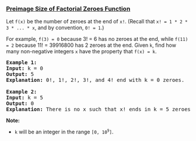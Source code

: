 ### [Preimage Size of Factorial Zeroes Function](https://leetcode.com/problems/preimage-size-of-factorial-zeroes-function)

<p>Let <code>f(x)</code> be the number of zeroes at the end of <code>x!</code>. (Recall that <code>x! = 1 * 2 * 3 * ... * x</code>, and by convention, <code>0! = 1</code>.)</p>

<p>For example, <code>f(3) = 0</code> because 3! = 6 has no zeroes at the end, while <code>f(11) = 2</code> because 11! = 39916800 has 2 zeroes at the end. Given <code>k</code>, find how many non-negative integers <code>x</code> have the property that <code>f(x) = k</code>.</p>

<pre>
<strong>Example 1:</strong>
<strong>Input:</strong> k = 0
<strong>Output:</strong> 5
<strong>Explanation:</strong> 0!, 1!, 2!, 3!, and 4! end with k = 0 zeroes.

<strong>Example 2:</strong>
<strong>Input:</strong> k = 5
<strong>Output:</strong> 0
<strong>Explanation:</strong> There is no x such that x! ends in k = 5 zeroes.
</pre>

<p><strong>Note:</strong></p>

<ul>
	<li><code>k</code> will be an integer in the range <code>[0, 10<sup>9</sup>]</code>.</li>
</ul>
